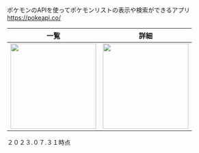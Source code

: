 ポケモンのAPIを使ってポケモンリストの表示や検索ができるアプリ
https://pokeapi.co/


| 一覧 | 詳細 |
|--------|--------|
|<img src="https://github.com/yanPWA/PokeBook/assets/82929509/0043e2e6-ca15-4d8c-b225-6f9f2cc6cbaf" width="200px"/>|<img src="https://github.com/yanPWA/PokeBook/assets/82929509/5dd23360-5ea0-4542-839c-7a37ab71138b" width="200px"/>|

２０２３.０７.３１時点
